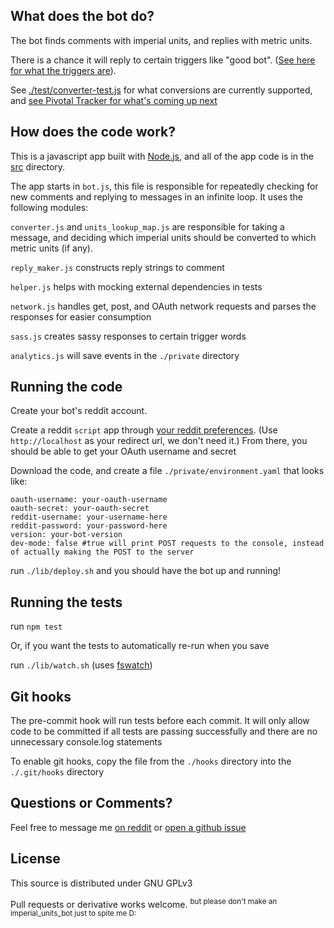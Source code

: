 What does the bot do?
---
The bot finds comments with imperial units, and replies with metric units.

There is a chance it will reply to certain triggers like "good bot". ([See here for what the triggers are](https://github.com/cannawen/metric_units_reddit_bot/blob/master/test/sass-test.js)).

See [./test/converter-test.js](https://github.com/cannawen/metric_units_reddit_bot/blob/master/test/converter-test.js) for what conversions are currently supported, and [see Pivotal Tracker for what's coming up next](https://www.pivotaltracker.com/n/projects/2091572)


How does the code work?
---
This is a javascript app built with [Node.js](https://nodejs.org/en/), and all of the app code is in the [src](https://github.com/cannawen/metric_units_reddit_bot/tree/master/src) directory.

The app starts in `bot.js`, this file is responsible for repeatedly checking for new comments and replying to messages in an infinite loop. It uses the following modules:

`converter.js` and `units_lookup_map.js` are responsible for taking a message, and deciding which imperial units should be converted to which metric units (if any).

`reply_maker.js` constructs reply strings to comment

`helper.js` helps with mocking external dependencies in tests

`network.js` handles get, post, and OAuth network requests and parses the responses for easier consumption

`sass.js` creates sassy responses to certain trigger words

`analytics.js` will save events in the `./private` directory


Running the code
---
Create your bot's reddit account.

Create a reddit `script` app through [your reddit preferences](https://www.reddit.com/prefs/apps). (Use `http://localhost` as your redirect url, we don't need it.) From there, you should be able to get your OAuth username and secret

Download the code, and create a file `./private/environment.yaml` that looks like:
```
oauth-username: your-oauth-username
oauth-secret: your-oauth-secret
reddit-username: your-username-here
reddit-password: your-password-here
version: your-bot-version
dev-mode: false #true will print POST requests to the console, instead of actually making the POST to the server
```
run `./lib/deploy.sh` and you should have the bot up and running!


Running the tests
---
run `npm test`

Or, if you want the tests to automatically re-run when you save

run `./lib/watch.sh` (uses [fswatch](https://github.com/emcrisostomo/fswatch))


Git hooks
---
The pre-commit hook will run tests before each commit. It will only allow code to be committed if all tests are passing successfully and there are no unnecessary console.log statements

To enable git hooks, copy the file from the `./hooks` directory into the `./.git/hooks` directory


Questions or Comments?
---
Feel free to message me [on reddit](https://www.reddit.com/message/compose?to=cannawen&subject=metric%20units%20bot&message=I%20think%20your%20bot%20is) or [open a github issue](https://github.com/cannawen/metric_units_reddit_bot/issues/new)


License
---
This source is distributed under GNU GPLv3

Pull requests or derivative works welcome. <sup>but please don't make an imperial_units_bot just to spite me D:</sup>

